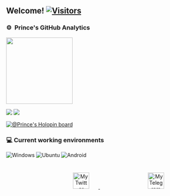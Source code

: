 <h2>Welcome! <a href="https://github.com/Princesah09"> <img src="https://visitor-badge.laobi.icu/badge?page_id=Princesah09" alt="Visitors"></a></h2>

<p align="centre">
  
### ⚙️ &nbsp;Prince's GitHub Analytics
<p align="left">
<a href="https://github.com/Princesah09">
  <img height="180em" src="https://github-stats-alpha.vercel.app/api?username=Princesah09&cc=000&tc=fff&ic=fff&bc=000&count_private=true&include_all_commits=true" />
</a>
 
</p>

 
  
<!--   ![LeetCode Stats](https://leetcard.jacoblin.cool/JacobLinCool?theme=wtf&font=Cute%20Font&ext=heatmap) -->
 
 <img align="centre" src="https://leetcard.jacoblin.cool/Princesah09?theme=unicorn](https://leetcard.jacoblin.cool/JacobLinCool?theme=wtf&font=Cute%20Font&ext=heatmap) "/>
 
<!--   <img align="center" src="https://leetcard.jacoblin.cool/Princesah9?theme=unicorn](https://leetcard.jacoblin.cool/Princesah09?theme=wtf&font=Cute%20Font&ext=heatmap)"/> -->
 
 
 
 
 <img src="https://github-readme-activity-graph.cyclic.app/graph?username=Princesah09&theme=high-contrast"> 
 
 
[![@Prince's Holopin board](https://holopin.io/api/user/board?user=Princesah09)](https://holopin.io/@Princesah09) 


### 💻 Current working environments
![Windows](https://img.shields.io/badge/Windows-0078D6?style=for-the-badge&logo=windows&logoColor=white)
![Ubuntu](https://img.shields.io/badge/Ubuntu-E95420?style=for-the-badge&logo=ubuntu&logoColor=white)
![Android](https://img.shields.io/badge/Android-3DDC84?style=for-the-badge&logo=android&logoColor=white)


<p align = "center">
<a href="https://twitter.com/Princesah009">
  <img alt="My Twitter account" width="44px" style="margin: 25px 25px 130px 130px;" src="https://cdn.jsdelivr.net/npm/simple-icons@v3/icons/twitter.svg" />
</a>
<a href="https://t.me/Princesah009">
  <img alt="My Telegram account" width="44px" style="margin: 25px 25px 130px 130px;" src="https://cdn.jsdelivr.net/npm/simple-icons@v3/icons/telegram.svg" />
</a> 
  
</p>
 </p>
